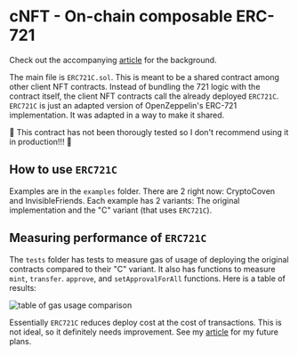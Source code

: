 # cNFT - On-chain composable ERC-721

Check out the accompanying [article](https://www.solidnoob.com/blog/on-chain-composable-721) for the background.

The main file is `ERC721C.sol`. This is meant to be a shared contract among other client NFT contracts. Instead of bundling the 721 logic with the contract itself, the client NFT contracts call the already deployed `ERC721C`.
`ERC721C` is just an adapted version of OpenZeppelin's ERC-721 implementation. It was adapted in a way to make it shared.

🔴 This contract has not been thorougly tested so I don't recommend using it in production!!! 🔴

## How to use `ERC721C`

Examples are in the `examples` folder. There are 2 right now: CryptoCoven and InvisibleFriends.
Each example has 2 variants: The original implementation and the "C" variant (that uses `ERC721C`).

## Measuring performance of `ERC721C`

The `tests` folder has tests to measure gas of usage of deploying the original contracts compared to their "C" variant. It also has functions to measure `mint`, `transfer`. `approve`, and `setApprovalForAll` functions.
Here is a table of results:

![table of gas usage comparison](https://res.cloudinary.com/inversia/image/upload/v1658493270/cNFT/gas-usage_evwwov.png)

Essentially `ERC721C` reduces deploy cost at the cost of transactions. This is not ideal, so it definitely needs improvement. See my [article](https://www.solidnoob.com/blog/on-chain-composable-721) for my future plans.
